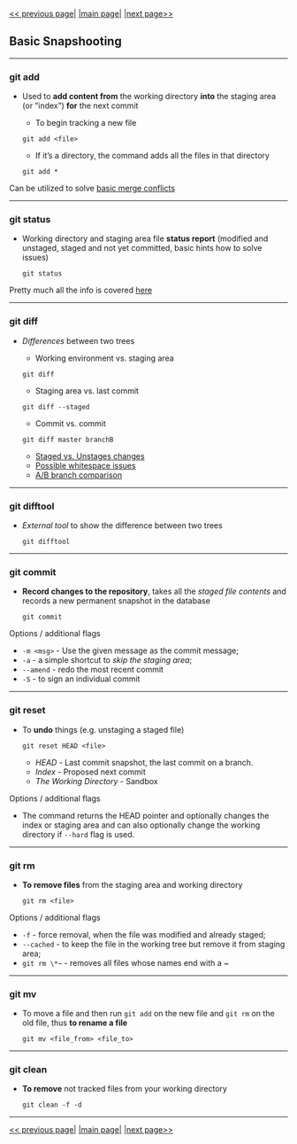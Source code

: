 [<< previous page|](02_getting_and_creating_projects.md) [|main page|](./../README.md) [|next page>>](./04_branching_and_merging.md)

## Basic Snapshooting

---

### git add

+ Used to **add content from** the working directory **into** the staging area (or “index”) **for** the next commit
  
  + To begin tracking a new file
  
  ```
  git add <file> 
  ```

  +  If it’s a directory, the command adds all the files in that directory
  
  ```
  git add *
  ```

Can be utilized to solve [basic merge conflicts](https://git-scm.com/book/en/v2/Git-Branching-Basic-Branching-and-Merging#_basic_merge_conflicts)

---

### git status

+ Working directory and staging area file **status report** (modified and unstaged, staged and not yet committed, basic hints how to solve issues)
  
  ```
  git status
  ```

Pretty much all the info is covered [here](https://git-scm.com/book/en/v2/Git-Basics-Recording-Changes-to-the-Repository#_checking_status)

---

### git diff

+ _Differences_ between two trees
  + Working environment vs. staging area
  
  ```
  git diff
  ```
  
  + Staging area vs. last commit
  
  ```
  git diff --staged
  ```
  
  + Commit vs. commit
  
  ```
  git diff master branchB
  ```

  + [Staged vs. Unstages changes](https://git-scm.com/book/en/v2/Git-Basics-Recording-Changes-to-the-Repository#_git_diff_staged)
  + [Possible whitespace issues](https://git-scm.com/book/en/v2/Distributed-Git-Contributing-to-a-Project#_commit_guidelines)
  + [A/B branch comparison](https://git-scm.com/book/en/v2/Distributed-Git-Maintaining-a-Project#_what_is_introduced)
  
---

### git difftool

+ _External tool_ to show the difference between two trees
  
  ``` 
  git difftool
  ```

---

### git commit

+ **Record changes to the repository**, takes all the _staged file contents_ and records a new permanent snapshot in the database
  
  ```
  git commit
  ``` 

Options / additional flags
+ `-m <msg>` - Use the given message as the commit message;
+ `-a` - a simple shortcut to _skip the staging area_;
+ `--amend` - redo the most recent commit
+ `-S` - to sign an individual commit

---

### git reset

+ To **undo** things (e.g. unstaging a staged file)
  
  ```
  git reset HEAD <file>
  ```
  + *HEAD* - Last commit snapshot, the last commit on a branch.
  + *Index* - Proposed next commit
  + *The Working Directory* - Sandbox

Options / additional flags
+  The command returns the HEAD pointer and optionally changes the index or staging area and can also optionally change the working directory if `--hard` flag is used.

---

### git rm

+ **To remove files** from the staging area and working directory
  ```
  git rm <file>
  ```
Options / additional flags
+ `-f` - force removal, when the file was modified and already staged;
+ `--cached` - to keep the file in the working tree but remove it from staging area;
+ `git rm \*~` - removes all files whose names end with a ~ 

---

### git mv

+ To move a file and then run `git add` on the new file and `git rm` on the old file, thus **to rename a file**
  
  ```
  git mv <file_from> <file_to>
  ```

---

### git clean

+ **To remove** not tracked files from your working directory
  
  ```
  git clean -f -d
  ```


---



[<< previous page|](02_getting_and_creating_projects.md) [|main page|](./../README.md) [|next page>>](./04_branching_and_merging.md)